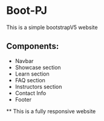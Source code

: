 # Boot-PJ
This is a simple bootstrapV5 website

## Components: 
- Navbar
- Showcase section
- Learn section
- FAQ section
- Instructors section
- Contact Info
- Footer

** This is a fully responsive website
